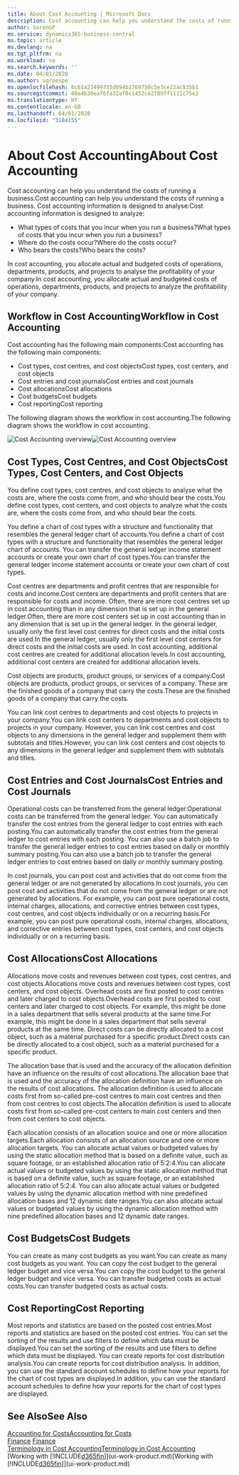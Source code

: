 ```yaml
---
title: About Cost Accounting | Microsoft Docs
description: Cost accounting can help you understand the costs of running a business.
author: SorenGP
ms.service: dynamics365-business-central
ms.topic: article
ms.devlang: na
ms.tgt_pltfrm: na
ms.workload: na
ms.search.keywords: ''
ms.date: 04/01/2020
ms.author: sgroespe
ms.openlocfilehash: 6c61a23499735d694b2769730c5e3ce22ac835b1
ms.sourcegitcommit: 88e4b30eaf6fa32af0c1452ce2f85ff1111c75e2
ms.translationtype: HT
ms.contentlocale: en-GB
ms.lasthandoff: 04/01/2020
ms.locfileid: "3184155"
---
```

# <a name="about-cost-accounting"></a><span data-ttu-id="0ed94-103">About Cost Accounting</span><span class="sxs-lookup"><span data-stu-id="0ed94-103">About Cost Accounting</span></span>
<span data-ttu-id="0ed94-104">Cost accounting can help you understand the costs of running a business.</span><span class="sxs-lookup"><span data-stu-id="0ed94-104">Cost accounting can help you understand the costs of running a business.</span></span> <span data-ttu-id="0ed94-105">Cost accounting information is designed to analyse:</span><span class="sxs-lookup"><span data-stu-id="0ed94-105">Cost accounting information is designed to analyze:</span></span>  

-   <span data-ttu-id="0ed94-106">What types of costs that you incur when you run a business?</span><span class="sxs-lookup"><span data-stu-id="0ed94-106">What types of costs that you incur when you run a business?</span></span>  
-   <span data-ttu-id="0ed94-107">Where do the costs occur?</span><span class="sxs-lookup"><span data-stu-id="0ed94-107">Where do the costs occur?</span></span>  
-   <span data-ttu-id="0ed94-108">Who bears the costs?</span><span class="sxs-lookup"><span data-stu-id="0ed94-108">Who bears the costs?</span></span>  

<span data-ttu-id="0ed94-109">In cost accounting, you allocate actual and budgeted costs of operations, departments, products, and projects to analyse the profitability of your company.</span><span class="sxs-lookup"><span data-stu-id="0ed94-109">In cost accounting, you allocate actual and budgeted costs of operations, departments, products, and projects to analyze the profitability of your company.</span></span>  

## <a name="workflow-in-cost-accounting"></a><span data-ttu-id="0ed94-110">Workflow in Cost Accounting</span><span class="sxs-lookup"><span data-stu-id="0ed94-110">Workflow in Cost Accounting</span></span>  
<span data-ttu-id="0ed94-111">Cost accounting has the following main components:</span><span class="sxs-lookup"><span data-stu-id="0ed94-111">Cost accounting has the following main components:</span></span>  

-   <span data-ttu-id="0ed94-112">Cost types, cost centres, and cost objects</span><span class="sxs-lookup"><span data-stu-id="0ed94-112">Cost types, cost centers, and cost objects</span></span>  
-   <span data-ttu-id="0ed94-113">Cost entries and cost journals</span><span class="sxs-lookup"><span data-stu-id="0ed94-113">Cost entries and cost journals</span></span>  
-   <span data-ttu-id="0ed94-114">Cost allocations</span><span class="sxs-lookup"><span data-stu-id="0ed94-114">Cost allocations</span></span>  
-   <span data-ttu-id="0ed94-115">Cost budgets</span><span class="sxs-lookup"><span data-stu-id="0ed94-115">Cost budgets</span></span>
-   <span data-ttu-id="0ed94-116">Cost reporting</span><span class="sxs-lookup"><span data-stu-id="0ed94-116">Cost reporting</span></span>  

<span data-ttu-id="0ed94-117">The following diagram shows the workflow in cost accounting.</span><span class="sxs-lookup"><span data-stu-id="0ed94-117">The following diagram shows the workflow in cost accounting.</span></span>  

<span data-ttu-id="0ed94-118">![Cost Accounting overview](media/costaccountingoverview.png "CostAccountingOverview")</span><span class="sxs-lookup"><span data-stu-id="0ed94-118">![Cost Accounting overview](media/costaccountingoverview.png "CostAccountingOverview")</span></span>  

## <a name="cost-types-cost-centers-and-cost-objects"></a><span data-ttu-id="0ed94-119">Cost Types, Cost Centres, and Cost Objects</span><span class="sxs-lookup"><span data-stu-id="0ed94-119">Cost Types, Cost Centers, and Cost Objects</span></span>  
<span data-ttu-id="0ed94-120">You define cost types, cost centres, and cost objects to analyse what the costs are, where the costs come from, and who should bear the costs.</span><span class="sxs-lookup"><span data-stu-id="0ed94-120">You define cost types, cost centers, and cost objects to analyze what the costs are, where the costs come from, and who should bear the costs.</span></span>  

<span data-ttu-id="0ed94-121">You define a chart of cost types with a structure and functionality that resembles the general ledger chart of accounts.</span><span class="sxs-lookup"><span data-stu-id="0ed94-121">You define a chart of cost types with a structure and functionality that resembles the general ledger chart of accounts.</span></span> <span data-ttu-id="0ed94-122">You can transfer the general ledger income statement accounts or create your own chart of cost types.</span><span class="sxs-lookup"><span data-stu-id="0ed94-122">You can transfer the general ledger income statement accounts or create your own chart of cost types.</span></span>  

<span data-ttu-id="0ed94-123">Cost centres are departments and profit centres that are responsible for costs and income.</span><span class="sxs-lookup"><span data-stu-id="0ed94-123">Cost centers are departments and profit centers that are responsible for costs and income.</span></span> <span data-ttu-id="0ed94-124">Often, there are more cost centres set up in cost accounting than in any dimension that is set up in the general ledger.</span><span class="sxs-lookup"><span data-stu-id="0ed94-124">Often, there are more cost centers set up in cost accounting than in any dimension that is set up in the general ledger.</span></span> <span data-ttu-id="0ed94-125">In the general ledger, usually only the first level cost centres for direct costs and the initial costs are used.</span><span class="sxs-lookup"><span data-stu-id="0ed94-125">In the general ledger, usually only the first level cost centers for direct costs and the initial costs are used.</span></span> <span data-ttu-id="0ed94-126">In cost accounting, additional cost centres are created for additional allocation levels.</span><span class="sxs-lookup"><span data-stu-id="0ed94-126">In cost accounting, additional cost centers are created for additional allocation levels.</span></span>  

<span data-ttu-id="0ed94-127">Cost objects are products, product groups, or services of a company.</span><span class="sxs-lookup"><span data-stu-id="0ed94-127">Cost objects are products, product groups, or services of a company.</span></span> <span data-ttu-id="0ed94-128">These are the finished goods of a company that carry the costs.</span><span class="sxs-lookup"><span data-stu-id="0ed94-128">These are the finished goods of a company that carry the costs.</span></span>  

<span data-ttu-id="0ed94-129">You can link cost centres to departments and cost objects to projects in your company.</span><span class="sxs-lookup"><span data-stu-id="0ed94-129">You can link cost centers to departments and cost objects to projects in your company.</span></span> <span data-ttu-id="0ed94-130">However, you can link cost centres and cost objects to any dimensions in the general ledger and supplement them with subtotals and titles.</span><span class="sxs-lookup"><span data-stu-id="0ed94-130">However, you can link cost centers and cost objects to any dimensions in the general ledger and supplement them with subtotals and titles.</span></span>  

## <a name="cost-entries-and-cost-journals"></a><span data-ttu-id="0ed94-131">Cost Entries and Cost Journals</span><span class="sxs-lookup"><span data-stu-id="0ed94-131">Cost Entries and Cost Journals</span></span>  
<span data-ttu-id="0ed94-132">Operational costs can be transferred from the general ledger.</span><span class="sxs-lookup"><span data-stu-id="0ed94-132">Operational costs can be transferred from the general ledger.</span></span> <span data-ttu-id="0ed94-133">You can automatically transfer the cost entries from the general ledger to cost entries with each posting.</span><span class="sxs-lookup"><span data-stu-id="0ed94-133">You can automatically transfer the cost entries from the general ledger to cost entries with each posting.</span></span> <span data-ttu-id="0ed94-134">You can also use a batch job to transfer the general ledger entries to cost entries based on daily or monthly summary posting.</span><span class="sxs-lookup"><span data-stu-id="0ed94-134">You can also use a batch job to transfer the general ledger entries to cost entries based on daily or monthly summary posting.</span></span>  

<span data-ttu-id="0ed94-135">In cost journals, you can post cost and activities that do not come from the general ledger or are not generated by allocations.</span><span class="sxs-lookup"><span data-stu-id="0ed94-135">In cost journals, you can post cost and activities that do not come from the general ledger or are not generated by allocations.</span></span> <span data-ttu-id="0ed94-136">For example, you can post pure operational costs, internal charges, allocations, and corrective entries between cost types, cost centres, and cost objects individually or on a recurring basis.</span><span class="sxs-lookup"><span data-stu-id="0ed94-136">For example, you can post pure operational costs, internal charges, allocations, and corrective entries between cost types, cost centers, and cost objects individually or on a recurring basis.</span></span>  

## <a name="cost-allocations"></a><span data-ttu-id="0ed94-137">Cost Allocations</span><span class="sxs-lookup"><span data-stu-id="0ed94-137">Cost Allocations</span></span>  
<span data-ttu-id="0ed94-138">Allocations move costs and revenues between cost types, cost centres, and cost objects.</span><span class="sxs-lookup"><span data-stu-id="0ed94-138">Allocations move costs and revenues between cost types, cost centers, and cost objects.</span></span> <span data-ttu-id="0ed94-139">Overhead costs are first posted to cost centres and later charged to cost objects.</span><span class="sxs-lookup"><span data-stu-id="0ed94-139">Overhead costs are first posted to cost centers and later charged to cost objects.</span></span> <span data-ttu-id="0ed94-140">For example, this might be done in a sales department that sells several products at the same time.</span><span class="sxs-lookup"><span data-stu-id="0ed94-140">For example, this might be done in a sales department that sells several products at the same time.</span></span> <span data-ttu-id="0ed94-141">Direct costs can be directly allocated to a cost object, such as a material purchased for a specific product.</span><span class="sxs-lookup"><span data-stu-id="0ed94-141">Direct costs can be directly allocated to a cost object, such as a material purchased for a specific product.</span></span>  

<span data-ttu-id="0ed94-142">The allocation base that is used and the accuracy of the allocation definition have an influence on the results of cost allocations.</span><span class="sxs-lookup"><span data-stu-id="0ed94-142">The allocation base that is used and the accuracy of the allocation definition have an influence on the results of cost allocations.</span></span> <span data-ttu-id="0ed94-143">The allocation definition is used to allocate costs first from so-called pre-cost centres to main cost centres and then from cost centres to cost objects.</span><span class="sxs-lookup"><span data-stu-id="0ed94-143">The allocation definition is used to allocate costs first from so-called pre-cost centers to main cost centers and then from cost centers to cost objects.</span></span>  

<span data-ttu-id="0ed94-144">Each allocation consists of an allocation source and one or more allocation targets.</span><span class="sxs-lookup"><span data-stu-id="0ed94-144">Each allocation consists of an allocation source and one or more allocation targets.</span></span> <span data-ttu-id="0ed94-145">You can allocate actual values or budgeted values by using the static allocation method that is based on a definite value, such as square footage, or an established allocation ratio of 5:2:4.</span><span class="sxs-lookup"><span data-stu-id="0ed94-145">You can allocate actual values or budgeted values by using the static allocation method that is based on a definite value, such as square footage, or an established allocation ratio of 5:2:4.</span></span> <span data-ttu-id="0ed94-146">You can also allocate actual values or budgeted values by using the dynamic allocation method with nine predefined allocation bases and 12 dynamic date ranges.</span><span class="sxs-lookup"><span data-stu-id="0ed94-146">You can also allocate actual values or budgeted values by using the dynamic allocation method with nine predefined allocation bases and 12 dynamic date ranges.</span></span>  

## <a name="cost-budgets"></a><span data-ttu-id="0ed94-147">Cost Budgets</span><span class="sxs-lookup"><span data-stu-id="0ed94-147">Cost Budgets</span></span>  
<span data-ttu-id="0ed94-148">You can create as many cost budgets as you want.</span><span class="sxs-lookup"><span data-stu-id="0ed94-148">You can create as many cost budgets as you want.</span></span> <span data-ttu-id="0ed94-149">You can copy the cost budget to the general ledger budget and vice versa.</span><span class="sxs-lookup"><span data-stu-id="0ed94-149">You can copy the cost budget to the general ledger budget and vice versa.</span></span> <span data-ttu-id="0ed94-150">You can transfer budgeted costs as actual costs.</span><span class="sxs-lookup"><span data-stu-id="0ed94-150">You can transfer budgeted costs as actual costs.</span></span>  

## <a name="cost-reporting"></a><span data-ttu-id="0ed94-151">Cost Reporting</span><span class="sxs-lookup"><span data-stu-id="0ed94-151">Cost Reporting</span></span>  
<span data-ttu-id="0ed94-152">Most reports and statistics are based on the posted cost entries.</span><span class="sxs-lookup"><span data-stu-id="0ed94-152">Most reports and statistics are based on the posted cost entries.</span></span> <span data-ttu-id="0ed94-153">You can set the sorting of the results and use filters to define which data must be displayed.</span><span class="sxs-lookup"><span data-stu-id="0ed94-153">You can set the sorting of the results and use filters to define which data must be displayed.</span></span> <span data-ttu-id="0ed94-154">You can create reports for cost distribution analysis.</span><span class="sxs-lookup"><span data-stu-id="0ed94-154">You can create reports for cost distribution analysis.</span></span> <span data-ttu-id="0ed94-155">In addition, you can use the standard account schedules to define how your reports for the chart of cost types are displayed.</span><span class="sxs-lookup"><span data-stu-id="0ed94-155">In addition, you can use the standard account schedules to define how your reports for the chart of cost types are displayed.</span></span>  

## <a name="see-also"></a><span data-ttu-id="0ed94-156">See Also</span><span class="sxs-lookup"><span data-stu-id="0ed94-156">See Also</span></span>  
 [<span data-ttu-id="0ed94-157">Accounting for Costs</span><span class="sxs-lookup"><span data-stu-id="0ed94-157">Accounting for Costs</span></span>](finance-manage-cost-accounting.md)  
 <span data-ttu-id="0ed94-158">[Finance](finance.md) </span><span class="sxs-lookup"><span data-stu-id="0ed94-158">[Finance](finance.md) </span></span>  
 [<span data-ttu-id="0ed94-159">Terminology in Cost Accounting</span><span class="sxs-lookup"><span data-stu-id="0ed94-159">Terminology in Cost Accounting</span></span>](finance-terminology-in-cost-accounting.md)  
 <span data-ttu-id="0ed94-160">[Working with [!INCLUDE[d365fin](includes/d365fin_md.md)]](ui-work-product.md)</span><span class="sxs-lookup"><span data-stu-id="0ed94-160">[Working with [!INCLUDE[d365fin](includes/d365fin_md.md)]](ui-work-product.md)</span></span>
